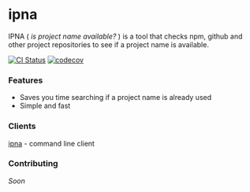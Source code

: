 # ipna
IPNA ( _is project name available?_ ) is a tool that checks npm, github and other project repositories to see if a project name is available. 
  
[![CI Status](https://github.com/laureanray/ipna/workflows/ci/badge.svg?branch=main&event=push)](https://github.com/laureanray/ipna/actions?query=workflow%3Aci)
[![codecov](https://codecov.io/gh/laureanray/ipna/branch/main/graph/badge.svg)](https://codecov.io/gh/laureanray/ipna)


### Features
   - Saves you time searching if a project name is already used
   - Simple and fast 
    
   
### Clients
   [ipna](https://github.com/laureanray/ipna) - command line client

### Contributing
   _Soon_
